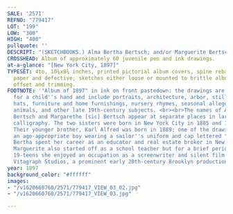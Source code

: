 ```yaml
---
SALE: '2571'
REFNO: "779417"
LOT: "199"
LOW: "300"
HIGH: "400"
pullquote: ''
DESCRIPT: "(SKETCHBOOKS.) Alma Bertha Bertsch; and/or Marguerite Bertsch."
CROSSHEAD: Album of approximately 60 juvenile pen and ink drawings.
at-a-glance: "[New York City, 1897]"
TYPESET: 4to, 10¾x8¾ inches, printed pictorial album covers, spine rebacked with plain
  paper and defective; sketches either loose or mounted to brittle album leaves, scattered
  offset and trimming.
FOOTNOTE: '"Album of 1897" in ink on front pastedown: the drawings are generally skillful
  for a child''s hand and include portraits, architecture, arbor, still-life, fashionable
  hats, furniture and home furnishings, nursery rhymes, seasonal allegories, birds,
  animals, and other late 19th-century subjects. <br><br>The names of Alma-Bertha
  Bertsch and Margarethe [sic] Bertsch appear at separate places in large stylized
  calligraphy. The two sisters were born in New York City in 1885 and 1887 respectively.
  Their younger brother, Karl Alfred was born in 1889; one of the drawings depicts
  an age-appropriate boy wearing a sailor''s uniform and cap lettered "Karl". Alma
  Bertha spent her career as an educator and real estate broker in New York City;
  Marguerite also started off as a school teacher but for a brief period in the mid-to-late
  19-teens she enjoyed an occupation as a screenwriter and silent film director with
  Vitagraph Studios, a prominent early 20th-century Brooklyn production company. '
year: 1897
background_color: "#ffffff"
images:
- "/v1620660760/2571/779417_VIEW_03_02.jpg"
- "/v1620660760/2571/779417_VIEW_03.jpg"

---
```


